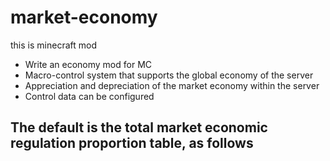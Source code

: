 # market-economy
this is minecraft mod

- Write an economy mod for MC
- Macro-control system that supports the global economy of the server
- Appreciation and depreciation of the market economy within the server
- Control data can be configured
## The default is the total market economic regulation proportion table, as follows

